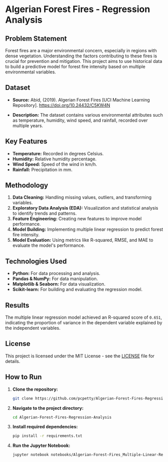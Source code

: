 # Algerian Forest Fires - Regression Analysis

## Problem Statement
Forest fires are a major environmental concern, especially in regions with dense vegetation. Understanding the factors contributing to these fires is crucial for prevention and mitigation. This project aims to use historical data to build a predictive model for forest fire intensity based on multiple environmental variables.

## Dataset
- **Source:**
Abid, (2019). Algerian Forest Fires [UCI Machine Learning Repository]. https://doi.org/10.24432/C5KW4N

- **Description:**
The dataset contains various environmental attributes such as temperature, humidity, wind speed, and rainfall, recorded over multiple years.

## Key Features
- **Temperature:** Recorded in degrees Celsius.
- **Humidity:** Relative humidity percentage.
- **Wind Speed:** Speed of the wind in km/h.
- **Rainfall:** Precipitation in mm.

## Methodology
1. **Data Cleaning:** Handling missing values, outliers, and transforming variables.
2. **Exploratory Data Analysis (EDA):** Visualization and statistical analysis to identify trends and patterns.
3. **Feature Engineering:** Creating new features to improve model performance.
4. **Model Building:** Implementing multiple linear regression to predict forest fire intensity.
5. **Model Evaluation:** Using metrics like R-squared, RMSE, and MAE to evaluate the model's performance.

## Technologies Used
- **Python:** For data processing and analysis.
- **Pandas & NumPy:** For data manipulation.
- **Matplotlib & Seaborn:** For data visualization.
- **Scikit-learn:** For building and evaluating the regression model.

## Results
The multiple linear regression model achieved an R-squared score of `0.651`, indicating the proportion of variance in the dependent variable explained by the independent variables.

## License
This project is licensed under the MIT License - see the [LICENSE](./LICENSE) file for details.

## How to Run
1. **Clone the repository:**
   ```bash
   git clone https://github.com/pcpetty/Algerian-Forest-Fires-Regression-Analysis.git

2. **Navigate to the project directory:**
   ```bash
   cd Algerian-Forest-Fires-Regression-Analysis

3. **Install required dependencies:**
   ```bash
   pip install -r requirements.txt

4. **Run the Jupyter Notebook:**
   ```bash
   jupyter notebook notebooks/Algerian-Forest-Fires_Multiple-Linear-Regression.ipynb

